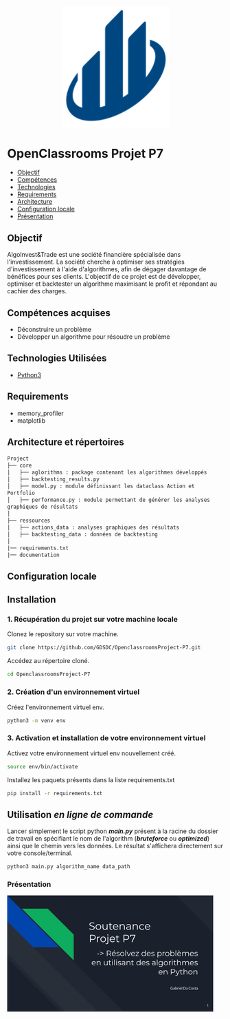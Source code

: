 <h3 align="center">
    <img alt="Logo" title="#logo" width="250px" src="/assets/1600429119334_P6.png">
    <br>
</h3>


# OpenClassrooms Projet P7

- [Objectif](#obj)
- [Compétences](#competences)
- [Technologies](#techs)
- [Requirements](#reqs)
- [Architecture](#architecture)
- [Configuration locale](#localconfig)
- [Présentation](#presentation)

<a id="obj"></a>
## Objectif

AlgoInvest&Trade est une société financière spécialisée dans l'investissement. La société cherche à optimiser ses stratégies d'investissement à l'aide d'algorithmes, afin de dégager davantage de bénéfices pour ses clients.
L'objectif de ce projet est de développer, optimiser et backtester un algorithme maximisant le profit et répondant au cachier des charges. 

<a id="competences"></a>
## Compétences acquises
- Déconstruire un problème
- Développer un algorithme pour résoudre un problème

<a id="techs"></a>
## Technologies Utilisées
- [Python3](https://www.python.org/)

<a id="reqs"></a>
## Requirements
- memory_profiler
- matplotlib

<a id="architecture"></a>
## Architecture et répertoires
```
Project
├── core
│   ├── aglorithms : package contenant les algorithmes développés
│   ├── backtesting_results.py
│   ├── model.py : module définissant les dataclass Action et Portfolio
│   ├── performance.py : module permettant de générer les analyses graphiques de résultats
│
├── ressources
│   ├── actions_data : analyses graphiques des résultats
│   ├── backtesting_data : données de backtesting
│
|── requirements.txt
|── documentation
```

<a id="localconfig"></a>
## Configuration locale
## Installation

### 1. Récupération du projet sur votre machine locale

Clonez le repository sur votre machine.

```bash
git clone https://github.com/GDSDC/OpenclassroomsProject-P7.git
```

Accédez au répertoire cloné.
```bash
cd OpenclassroomsProject-P7
```

### 2. Création d'un environnement virtuel 
Créez l'environnement virtuel env.
```bash
python3 -m venv env
```

### 3. Activation et installation de votre environnement virtuel 

Activez votre environnement virtuel env nouvellement créé.
```bash
source env/bin/activate
```

Installez les paquets présents dans la liste requirements.txt
```bash
pip install -r requirements.txt
```

## Utilisation _en ligne de commande_

Lancer simplement le script python **_main.py_** présent à la racine du dossier de travail en spécifiant le nom de l'algorithm (_**bruteforce**_ ou _**optimized**_) ainsi que le chemin vers les données.
Le résultat s'affichera directement sur votre console/terminal.
```bash
python3 main.py algorithm_name data_path
```


<a id="presentation"></a>
### Présentation

[<img alt="presentation" width="480px" src="/assets/presentation.png">](https://docs.google.com/presentation/d/e/2PACX-1vQ89XWH8chN8sBkkz6afuFtUKT9sPhWTcg1P1KxslWi5el5Qk46tGFq0JOxs_1KFmUrn6_g8zQH4sbE/pub?start=true&loop=false&delayms=5000)
